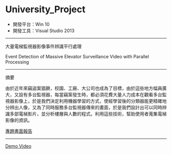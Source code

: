 # University_Project

- 開發平台：Win 10
- 開發工具：Visual Studio 2013

***

大量電梯監視器影像事件辨識平行處理

Event Detection of Massive Elevator Surveillance Video with Parallel Processing

***

摘要

由於近年來竊盜案猖獗，校園、工廠、大公司也成為了目標，由於這些地方幅員廣大，又設有多台監視器，每當竊案發生時，都必須花費大量人力成本在觀看多台監視器影像上，於是我們決定利用機器學習的方式，使經學習後的分類器能更精確地分辨出人像，又為了同時服務多台監視器傳來的畫面，於是我們設計出可以同時辨識多部電梯影片，並分析樓層與人數的程式。利用這些技術，幫助使用者蒐集電梯影像的資訊。

[專題書面報告](https://docs.google.com/document/d/1CS3JggIcM0PNscYTX_8yXfSkYRhPhVZlK3CtjAU273A/edit)

***

[Demo Video](https://www.youtube.com/watch?v=d_LBqkBvfPo)
